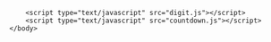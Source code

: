 
<html>
	<head>
	<meta charset="UTF=8">
	<title></title>
	</head>
	<body>
		<canvas id="canvas" style="display:block;margin:50px auto;position:absolute;">
		</canvas>
		
		<script type="text/javascript" src="digit.js"></script>
		<script type="text/javascript" src="countdown.js"></script>
	</body>
</html>
